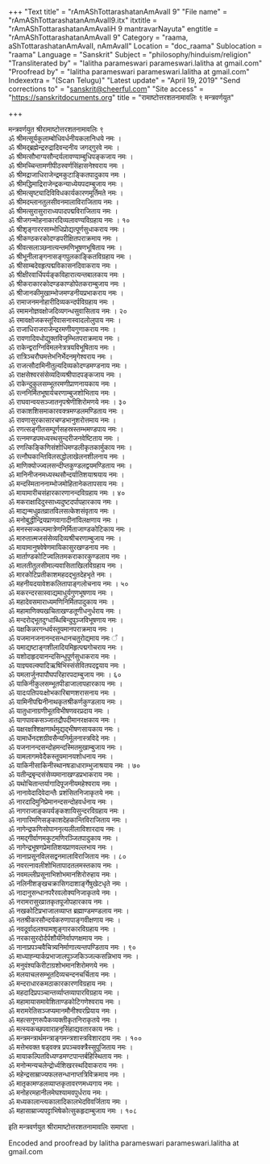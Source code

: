+++
"Text title" = "rAmAShTottarashatanAmAvalI 9"
"File name" = "rAmAShTottarashatanAmAvalI9.itx"
itxtitle = "rAmAShTottarashatanAmAvaliH 9 mantravarNayuta"
engtitle = "rAmAShTottarashatanAmAvalI 9"
Category = "raama, aShTottarashatanAmAvalI, nAmAvalI"
Location = "doc_raama"
Sublocation = "raama"
Language = "Sanskrit"
Subject = "philosophy/hinduism/religion"
"Transliterated by" = "lalitha parameswari parameswari.lalitha at gmail.com"
"Proofread by" = "lalitha parameswari parameswari.lalitha at gmail.com"
Indexextra = "(Scan Telugu)"
"Latest update" = "April 19, 2019"
"Send corrections to" = "sanskrit@cheerful.com"
"Site access" = "https://sanskritdocuments.org"
title = "रामाष्टोत्तरशतनामावलिः ९ मन्त्रवर्णयुत"

+++
  
 मन्त्रवर्णयुत श्रीरामाष्टोत्तरशतनामावलिः ९   
ॐ श्रीमत्सूर्यकुलाम्बोधिवर्धनीयकलानिधये नमः ।  
ॐ श्रीमद्ब्रह्मेन्द्ररुद्रादिवन्दनीय जगद्गुरवे नमः ।  
ॐ श्रीमत्सौभाग्यसौन्दर्यलावण्याम्बुधिपङ्कजाय नमः ।  
ॐ श्रीमच्चिन्तामणीपीठस्वर्णसिंहासनेश्वराय नमः ।  
ॐ श्रीमद्राजाधिराजेन्द्रमकुटाङ्कितपादुकाय नमः ।  
ॐ श्रीमद्धिमाद्रिराजेन्द्रकन्याध्येयपदाम्बुजाय नमः ।  
ॐ श्रीमत्सृष्ट्यादिविविधकार्यकारणमूर्तिमते नमः ।  
ॐ श्रीमदम्लानतुलसीवनमालाविराजिताय नमः ।  
ॐ श्रीमत्सुरासुराराध्यपादपद्मविराजिताय नमः ।  
ॐ श्रीजगन्मोहनाकारदिव्यलावण्यविग्रहाय नमः । १०  
ॐ श्रीशृङ्गाररसाम्भोधिप्रोद्यत्पूर्णसुधाकराय नमः ।  
ॐ श्रीकण्ठकरकोदण्डपरीक्षितपराक्रमाय नमः ।  
ॐ श्रीवत्सलाञ्छनात्यन्तमणिभूषणभूषिताय नमः ।  
ॐ श्रीभूनीलाङ्गनासङ्गपुलकाङ्कितविग्रहाय नमः ।  
ॐ श्रीसाम्बदेवहृत्पद्मविकासनदिवाकराय नमः ।  
ॐ श्रीक्षीरवार्धिपर्यङ्कविहारात्यन्तबालकाय नमः ।  
ॐ श्रीकराकारकोदण्डकाण्डोपेतकराम्बुजाय नमः ।  
ॐ श्रीजानकीमुखाम्भोजमण्डनीयप्रभाकराय नमः ।  
ॐ रामाजनमनोहारीदिव्यकन्दर्पविग्रहाय नमः ।  
ॐ रमामनोज्ञवक्षोजदिव्यगन्धसुवासिताय नमः । २०  
ॐ रमावक्षोजकस्तूरिवासनास्वादलोलुपाय नमः ।  
ॐ राजाधिराजराजेन्द्ररमणीयगुणाकराय नमः ।  
ॐ रावणादिवधोद्युक्तविजृम्भितपराक्रमाय नमः ।  
ॐ राकेन्द्वराग्निविमलनेत्रत्रयविभूषिताय नमः ।  
ॐ रात्रिञ्चरौघमत्तेभनिर्भेदनमृगेश्वराय नमः ।  
ॐ राजत्सौदामिनीतुल्यदिव्यकोदण्डमण्डनाय नमः ।  
ॐ राक्षसेश्वरसंसेव्यदिव्यश्रीपादपङ्कजाय नमः ।  
ॐ राकेन्दुकुलसम्भूतरमणीप्राणनायकाय नमः ।  
ॐ रत्ननिर्मितभूषार्यचरणाम्बुजशोभिताय नमः ।  
ॐ राघवान्वयसञ्जातनृपश्रेणीशिरोमणये नमः । ३०  
ॐ राकाशशिसमाकारवक्त्रमण्डलमण्डिताय नमः ।  
ॐ रावणासुरकासारचण्डभानुशरोत्तमाय नमः ।  
ॐ रणत्सङ्गीतसम्पूर्णसहस्रस्तम्भमण्डपाय नमः ।  
ॐ रत्नमण्डपमध्यस्थसुन्दरीजनवेष्टिताय नमः ।  
ॐ रणत्किङ्किणिसंशोधिमण्डलीकृतकार्मुकाय नमः ।  
ॐ रत्नौघकान्तिविलसद्धोलाखेलनशीलनाय नमः ।  
ॐ माणिक्योज्ज्वलसन्दीप्तकुण्डलद्वयमण्डिताय नमः ।  
ॐ मानिनीजनमध्यस्थसौन्दर्यातिशयाश्रयाय नमः ।  
ॐ मन्दस्मिताननाम्भोजमोहितानेकतापसाय नमः ।  
ॐ मायामारीचसंहारकारणानन्दविग्रहाय नमः । ४०  
ॐ मकराक्षादिदुस्साध्यदुष्टदर्पापहारकाय नमः ।  
ॐ माद्यन्मधुव्रतव्रातविलसत्केशसंवृताय नमः ।  
ॐ मनोबुद्धीन्द्रियप्राणवागादीनांविलक्षणाय नमः ।  
ॐ मनस्सज्कल्पमात्रेणनिर्मिताजाण्डकोटिकाय नमः ।  
ॐ मारुतात्मजसंसेव्यदिव्यश्रीचरणाम्बुजाय नमः ।  
ॐ मायामानुषवेषेणमायिकासुरखण्डनाय नमः ।  
ॐ मार्ताण्डकोटिज्वलितमकराकारकुण्डलाय नमः ।  
ॐ मालतीतुलसीमाल्यवासिताखिलविग्रहाय नमः ।  
ॐ मारकोटिप्रतीकाशमहदद्भुतदेहभृते नमः ।  
ॐ महनीयदयावेशकलितापाङ्गलोचनाय नमः । ५०  
ॐ मकरन्दरसास्वाद्यमाधुर्यगुणभूषणाय नमः ।  
ॐ महादेवसमाराध्यमणिनिर्मितपादुकाय नमः ।  
ॐ महामाणिक्यखचिताखण्डतूणीधनुर्धराय नमः ।  
ॐ मन्दरोद्भूतदुग्धाब्धिबिन्दुपुञ्जविभूषणाय नमः ।  
ॐ यक्षकिन्नरगन्धर्वस्तूयमानपराक्रमाय नमः ।  
ॐ यजमानजनानन्दसन्धानचतुरोद्यमाय नमः ᳚ ।  
ॐ यमाद्यष्टाङ्गशीलादियमिहृत्पद्मगोचराय नमः ।  
ॐ यशोदाहृदयानन्दसिन्धुपूर्णसुधाकराय नमः ।  
ॐ याज्ञ्यवल्क्यादिऋषिभिस्संसेवितपदद्वयाय नमः ।  
ॐ यमलार्जुनपापौघपरिहारपदाम्बुजाय नमः । ६०  
ॐ याकिनीकुलसम्भूतपीडाजालापहारकाय नमः ।  
ॐ यादःपतिपयःक्षोभकारिबाणशरासनाय नमः ।  
ॐ यामिनीपद्मिनीनाथकृतश्रीकर्णकुण्डलाय नमः ।  
ॐ यातुधानाग्रणीभूतविभीषणवरप्रदाय नमः ।  
ॐ यागपावकसञ्जातद्रौपदीमानरक्षकाय नमः ।  
ॐ यक्षरक्षश्शिक्षणार्थमुद्यद्भीषणसायकाय नमः ।  
ॐ यामार्धेनदशग्रीवसैन्यनिर्मूलनास्त्रविदे नमः ।  
ॐ यजनानन्दसन्दोहमन्दस्मितमुखाम्बुजाय नमः ।  
ॐ यामलागमवेदैकस्तूयमानयशोधनाय नमः ।  
ॐ याकिनीसाकिनीस्थानषडाधाराम्भुजाश्रयाय नमः । ७०  
ॐ यतीन्द्रबृन्दसंसेव्यमानाखण्डप्रभाकराय नमः ।  
ॐ यथोचितान्तर्यागादिपूजनीयमहेश्वराय नमः ।  
ॐ नानावेदादिवेदान्तैः प्रशंसितनिजाकृतये नमः ।  
ॐ नारदादिमुनिप्रेमानन्दसन्दोहवर्धनाय नमः ।  
ॐ नागराजाङ्कपर्यङ्कशायिसुन्दरविग्रहाय नमः ।  
ॐ नागारिमणिसङ्काशदेहकान्तिविराजिताय नमः ।  
ॐ नागेन्द्रफणिसोपाननृत्यलीलाविशारदाय नमः ।  
ॐ नमद्गीर्वाणमकुटमणिरञ्जितपादुकाय नमः ।  
ॐ नागेन्द्रभूषणप्रेमातिशयप्राणवल्लभाय नमः ।  
ॐ नानाप्रसूनविलसद्वनमालाविराजिताय नमः । ८०  
ॐ नवरत्नावलीशोभितापादतलमस्तकाय नमः ।  
ॐ नवमल्लीप्रसूनाभिशोभमानशिरोरुहाय नमः ।  
ॐ नलिनीशङ्खचक्रासिगदाशार्ङ्गेषुखेटधृते नमः ।  
ॐ नादानुसन्धानपरैरवलोक्यनिजाकृतये नमः ।  
ॐ नरामरासुरव्रातकृतपूजोपहारकाय नमः ।  
ॐ नखकोटिप्रभाजालव्याप्त ब्रह्माण्डमण्डलाय नमः ।  
ॐ नतश्रीकरसौन्दर्यकरुणापाङ्गवीक्षणाय नमः ।  
ॐ नवदूर्वादलश्यामशृङ्गारकारविग्रहाय नमः ।  
ॐ नरकासुरदोर्दर्पशौर्यनिर्वापणक्षमाय नमः ।  
ॐ नानाप्रपञ्चवैचित्र्यनिर्माणात्यन्तपण्डिताय नमः । ९०  
ॐ माध्याह्न्यार्कप्रभाजालपुञ्जकिञ्जल्कसन्निभाय नमः ।  
ॐ मनुवंश्यकिरीटाग्रशोभमानशिरोमणये नमः ।  
ॐ मलयाचलसम्भूतदिव्यचन्दनचर्चिताय नमः ।  
ॐ मन्दराधारकमठाकारकारणविग्रहाय नमः ।  
ॐ महदादिप्रपञ्चान्तर्व्याप्तव्यापारविग्रहाय नमः ।  
ॐ महामायासमावेशिताण्डकोटिगणेश्वराय नमः ।  
ॐ मरामरेतिसञ्जप्यमानमौनीश्वरप्रियाय नमः ।  
ॐ महत्सगुणरूपैकव्यक्तीकृतनिराकृतये नमः ।  
ॐ मत्स्यकच्छपवाराहनृसिंहाद्यवतारकाय नमः ।  
ॐ मन्त्रमन्त्रार्थमन्त्राङ्गमन्त्रशास्त्रविशारदाय नमः । १००  
ॐ मत्तेभवक्त षड्वक्त्र प्रपञ्चवक्त्रैस्सुपूजिताय नमः ।  
ॐ मायाकल्पितविध्यण्डमण्टपान्तर्बहिस्थिताय नमः ।  
ॐ मनोन्मन्यचलेन्द्रोर्ध्वशिखरस्थदिवाकराय नमः ।  
ॐ महेन्द्रसाम्राज्यफलसन्धानाप्तत्रिविक्रमाय नमः ।  
ॐ मातृकामण्डलव्याप्तकृतावरणमध्यगाय नमः ।  
ॐ मनोहरमहानीलमेघश्यामवपुर्धराय नमः ।  
ॐ मध्यकालान्त्यकालादिकालभेदविवर्जिताय नमः ।  
ॐ महासाम्राज्यपट्टाभिषेकोत्सुकहृदाम्बुजाय नमः । १०८  
  
इति मन्त्रवर्णयुत श्रीरामाष्टोत्तरशतनामावलिः समाप्ता ।  
  
Encoded and proofread by lalitha parameswari parameswari.lalitha at gmail.com  
  
